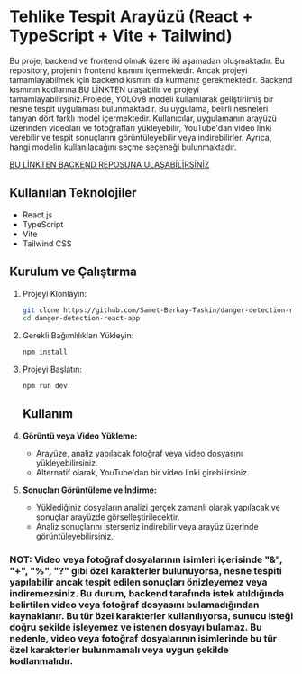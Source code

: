 # Tehlike Tespit Arayüzü (React + TypeScript + Vite + Tailwind)


Bu proje, backend ve frontend olmak üzere iki aşamadan oluşmaktadır. Bu repository, projenin frontend kısmını içermektedir. Ancak projeyi tamamlayabilmek için backend kısmını da kurmanız gerekmektedir. Backend kısmının kodlarına BU LİNKTEN ulaşabilir ve projeyi tamamlayabilirsiniz.Projede, YOLOv8 modeli kullanılarak geliştirilmiş bir nesne tespit uygulaması bulunmaktadır. Bu uygulama, belirli nesneleri tanıyan dört farklı model içermektedir. Kullanıcılar, uygulamanın arayüzü üzerinden videoları ve fotoğrafları yükleyebilir, YouTube'dan video linki verebilir ve tespit sonuçlarını görüntüleyebilir veya indirebilirler. Ayrıca, hangi modelin kullanılacağını seçme seçeneği bulunmaktadır.

[BU LİNKTEN BACKEND REPOSUNA ULAŞABİLİRSİNİZ](https://github.com/Samet-Berkay-Taskin/danger-detection-api)

## Kullanılan Teknolojiler
- React.js
- TypeScript
- Vite
- Tailwind CSS


## Kurulum ve Çalıştırma

1. Projeyi Klonlayın:
   ```bash
   git clone https://github.com/Samet-Berkay-Taskin/danger-detection-react-app.git
   cd danger-detection-react-app
   ```

2. Gerekli Bağımlılıkları Yükleyin:
   ```bash
   npm install
   ```

3. Projeyi Başlatın:
   ```bash
   npm run dev
   ```

   ## Kullanım

1. **Görüntü veya Video Yükleme:**
   - Arayüze, analiz yapılacak fotoğraf veya video dosyasını yükleyebilirsiniz.
   - Alternatif olarak, YouTube'dan bir video linki girebilirsiniz.

2. **Sonuçları Görüntüleme ve İndirme:**
   - Yüklediğiniz dosyaların analizi gerçek zamanlı olarak yapılacak ve sonuçlar arayüzde görselleştirilecektir.
   - Analiz sonuçlarını isterseniz indirebilir veya arayüz üzerinde görüntüleyebilirsiniz.
  

### NOT: Video veya fotoğraf dosyalarının isimleri içerisinde "&", "+", "%", "?" gibi özel karakterler bulunuyorsa, nesne tespiti yapılabilir ancak tespit edilen sonuçları önizleyemez veya indiremezsiniz. Bu durum, backend tarafında istek atıldığında belirtilen video veya fotoğraf dosyasını bulamadığından kaynaklanır. Bu tür özel karakterler kullanılıyorsa, sunucu isteği doğru şekilde işleyemez ve istenen dosyayı bulamaz. Bu nedenle, video veya fotoğraf dosyalarının isimlerinde bu tür özel karakterler bulunmamalı veya uygun şekilde kodlanmalıdır.
